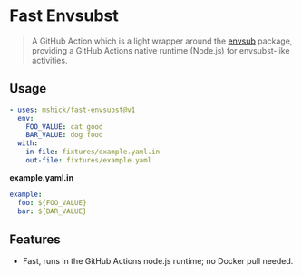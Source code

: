# Fast Envsubst

> A GitHub Action which is a light wrapper around the
> [envsub](https://github.com/danday74/envsub) package, providing a GitHub
> Actions native runtime (Node.js) for envsubst-like activities.

## Usage

```yaml
- uses: mshick/fast-envsubst@v1
  env:
    FOO_VALUE: cat good
    BAR_VALUE: dog food
  with:
    in-file: fixtures/example.yaml.in
    out-file: fixtures/example.yaml
```

**example.yaml.in**

```yaml
example:
  foo: ${FOO_VALUE}
  bar: ${BAR_VALUE}
```

## Features

- Fast, runs in the GitHub Actions node.js runtime; no Docker pull needed.
